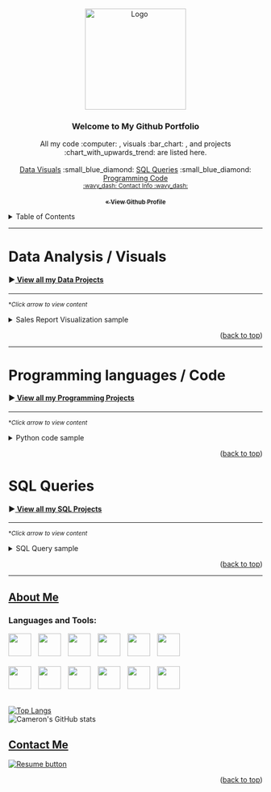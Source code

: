 <a name="readme-top"></a>

<br />
<div align="center">
    <img src="https://avatars.githubusercontent.com/u/121735588?v=4" alt="Logo" width="200" height="200">


  <h3 align="center">Welcome to My Github Portfolio</h3>

  <p align="center">
    All my code :computer: , visuals :bar_chart: , and projects :chart_with_upwards_trend: are listed here.
    <br />
    <br />
    <a href="#Data-Analysis" target="_blank">Data Visuals</a>
    :small_blue_diamond:
    <a href="#SQL-Queries" target="_blank">SQL Queries</a>
    :small_blue_diamond:
    <a href="#Programming" target="_blank">Programming Code</a>
    <br>
    <sub><a href="https://cameroncss.com/#contact">:wavy_dash: Contact Info :wavy_dash:</a></sub>
<br>
    <br>
<a href="https://github.com/CameronCSS"><strong><sub>« View Github Profile</sub></strong></a>
  </p>
</div>


<!-- TABLE OF CONTENTS -->
<details>
  <summary>Table of Contents</summary>
    <ul>
    <li><a href="#Data-Analysis">Data Analysis / Visuals</a></li>
    <ul><li>Analysis Experience</li></ul>
    <ul><li>Sales Report Visualization sample</li></ul>
    <br>
    <li><a href="#SQL-Queries">SQL Queries</a></li>
    <ul><li>SQL Experience</li></ul>
    <ul><li>SQL Query Sample</li></ul>
    <br>
    <li><a href="#Programming">Programming languages / Code</a></li>
    <ul><li>Programming Experience</li></ul>
    <ul><li>Python code sample</li></ul>
    <br>
    <li><a href="https://cameroncss.com/#about">About Me</a></li>
    <li><a href="https://cameroncss.com/#contact">Contact</a></li>
    <li><a href="https://docs.google.com/document/d/1idTVL4nRGOejqW6EkpfhsD-dNQRLzmX08y5hI3TYLns/edit?usp=sharing">Resume</a></li>
    </ul>
</details>

----
<a name="Data-Analysis"></a>
# Data Analysis / Visuals

#### :arrow_forward:<a href="https://github.com/CameronCSS/Data-Analysis"> View all my Data Projects</a>

----
<sub>**Click arrow to view content*</sub>

<details>
<summary>Sales Report Visualization sample</summary>
	<br>
  :small_blue_diamond: Created a dashboard for a fictional manager using the Adventure Works sample database, which involved restoring the database, identifying data needs, cleaning and transforming the data, and importing it into Power BI.
<br>
<br>I broke down the entire process of building the Dashboard from scratch by restoring the database, identifying data needs, cleaning and transforming the data, building the dashboard with a pleasing number of visuals, and publishing the final product to Power BI services.
<br>
<br>
:arrow_right: View the <a href ="https://github.com/CameronCSS/Data-Analysis/blob/main/Power-BI-Dashboards">Full Process Breakdown</a>
    <br>
    <br>
:arrow_right: View the <a href ="https://app.powerbi.com/reportEmbed?reportId=b0fcfc95-aa85-4802-b47f-7e0fb300a481&autoAuth=true&ctid=ac060c52-a55a-40ca-9f98-cef91bfc7881">Sales Report</a> on Power BI Web services. <sub><sup>*You will need to sign in to Power BI</sub></sup>
<br>
  :heavy_minus_sign: 
  <br>
  [Dashboard Preivew] :arrow_heading_down:
  <br>
  <br>
  
  ![image](https://user-images.githubusercontent.com/121735588/216891607-ff81e7a6-bf0b-4e6a-9531-7898513d155d.png)


</details>
	
<p align="right">(<a href="#readme-top">back to top</a>)</p>
    
----
 <a name="Programming"></a>  
# Programming languages / Code

#### :arrow_forward:<a href="https://github.com/CameronCSS/Programming-Languages"> View all my Programming Projects</a>

----
<sub>**Click arrow to view content*</sub>	
<details>
<br>
<summary>Python code sample</summary>

:small_blue_diamond: A Simple Python code that Creates a UI and then calculates your Wages/Bills

[ Demonstration ] :arrow_heading_down:
 <br>
 <br>


![wage-calculator (3)](https://user-images.githubusercontent.com/121735588/211175350-f105e7f0-e049-4288-925c-4c9c8fa92d97.gif)


_Full project_ :arrow_right: <a href="https://github.com/CameronCSS/Programming-Languages/tree/main/Python%20Wage%20Calculator" target="new">Python Wage Calculator</a>

</details>

<p align="right">(<a href="#readme-top">back to top</a>)</p>


<a name="SQL-Queries"></a>
# SQL Queries
	

#### :arrow_forward:<a href="https://github.com/CameronCSS/SQL-Queries"> View all my SQL Projects</a>


----

<sub>**Click arrow to view content*</sub>

<details> 
<summary>SQL Query sample</summary>

#### The Question
```
In the first week after a customer joins 
the member points program (including their join date) 
they earn 2x points on all items, not just sushi - 
how many points do customer A and B have at the end of January?
```

#### SQL Query
```sql
WITH dates AS 
(
 SELECT *, 
  DATEADD(DAY, 6, join_date) AS valid_date, 
  EOMONTH('2021-01-31') AS last_day
 FROM members
),
purchases AS (
  SELECT sales.customer_id, menu.product_name, menu.price, sales.order_date,
         members.join_date,
         (CASE
         WHEN menu.product_name = 'sushi' THEN 2 * menu.price
         WHEN sales.order_date BETWEEN members.join_date AND dates.valid_date THEN menu.price * 2
            ELSE menu.price
          END) * 10 AS points
  FROM sales
  JOIN menu ON sales.product_id = menu.product_id
  JOIN members ON sales.customer_id = members.customer_id
  JOIN dates ON members.customer_id = dates.customer_id
)
SELECT purchases.customer_id, SUM(points) as total_points
FROM purchases
JOIN dates ON purchases.customer_id = dates.customer_id
WHERE order_date < dates.last_day
GROUP BY purchases.customer_id;
```
_Full project_ :arrow_right:
<a href="https://github.com/CameronCSS/SQL-Queries/tree/main/8%20Week%20SQL%20Challenge%20%23%201" target="new">_"8 Week SQL Challenge #1"_</a>
</details>

<p align="right">(<a href="#readme-top">back to top</a>)</p>


    
  -------
  
<a name="About"></a>  
## <a href="https://cameroncss.com/#about">About Me</a>


<h3 align="left">Languages and Tools:</h3>

<div>
<img height="45" width="45" style="padding-right: 10px" src="https://cdn.simpleicons.org/MySQL" />
<img height="45" width="45" style="padding-right: 10px" src="https://cdn.simpleicons.org/Python/FFA800" />
<img height="45" width="45" style="padding-right: 10px" src="https://cdn.simpleicons.org/Tableau" />
<img height="45" width="45" style="padding-right: 10px" src="https://cdn.simpleicons.org/Powerbi" />
<img height="45" width="45" style="padding-right: 10px" src="https://cdn.simpleicons.org/MicrosoftExcel" />
<img height="45" width="45" style="padding-right: 10px" src="https://cdn.simpleicons.org/r" />
<br>
<br>
<img height="45" width="45" style="padding-right: 10px" src="https://cdn.simpleicons.org/JavaScript" />
<img height="45" width="45" style="padding-right: 10px" src="https://cdn.simpleicons.org/blender" />
<img height="45" width="45" style="padding-right: 10px" src="https://cdn.simpleicons.org/react" />
<img height="45" width="45" style="padding-right: 10px" src="https://cdn.simpleicons.org/VisualStudio" />
<img height="45" width="45" style="padding-right: 10px" src="https://cdn.simpleicons.org/github/lightgray" />
<img height="45" width="45" style="padding-right: 10px" src="https://cdn.simpleicons.org/adobephotoshop" />
</div>

<br>

[![Top Langs](https://github-readme-stats.vercel.app/api/top-langs/?username=CameronCSS&layout=compact&theme=transparent&langs_count=6)](https://cameroncss.com)
<br>
![Cameron's GitHub stats](https://github-readme-stats.vercel.app/api?username=CameronCSS&show_icons=true&theme=transparent&hide=issues,contribs)

<a name="Contact"></a> 
## <a href="https://cameroncss.com/#contact">Contact Me</a>

  </table>
  <p style="margin-left: auto;">
    <a href="https://docs.google.com/document/d/1idTVL4nRGOejqW6EkpfhsD-dNQRLzmX08y5hI3TYLns/edit?usp=sharing" target="_blank" rel="noopener noreferrer">
      <img src="https://user-images.githubusercontent.com/121735588/215364205-abdfc0ac-53db-4733-8d43-b57c1bafb802.png" alt="Resume button">
    </a>
  </p>
</div>


<p align="right">(<a href="#readme-top">back to top</a>)</p>

